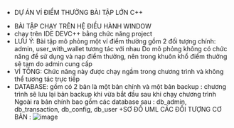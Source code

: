 - DỰ ÁN VÍ ĐIỂM THƯỞNG BÀI TẬP LỚN C++

+ BÀI TẬP CHẠY TRÊN HỆ ĐIỀU HÀNH WINDOW
+ chạy trên IDE DEVC++ bằng chức năng project
+ LƯU Ý:
  Bài tập mô phỏng một ví điểm thưởng gồm 2 đối tượng chính: admin, user_with_wallet tương tác với nhau
  Do mô phỏng không có chức năng để sử dụng và nạp điểm thưởng, nên trong khuôn khổ điểm thưởng sẽ tạm do admin cung cấp
+ VÍ TỔNG:
  Chức năng này được chạy ngầm trong chương trình và không thể tương tác trực tiếp 
+ DATABASE:
  gồm có 2 bản là một bản chính và một bản backup : chương trình sẽ lưu lại bản backup khi vừa bắt đầu sau khi chạy chương trình
  Ngoài ra bản chính bao gồm các database sau : db_admin, db_transaction, db_config, db_user
+SƠ ĐỒ UML CÁC ĐỐI TƯỢNG CƠ BẢN :
  ![image](https://github.com/user-attachments/assets/49bdc9ce-384b-4719-b838-289986986505)


